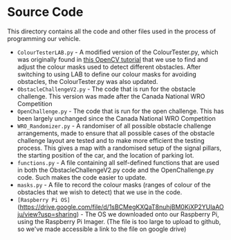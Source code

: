 # Source Code
This directory contains all the code and other files used in the process of programming our vehicle. 

- `ColourTesterLAB.py` - A modified version of the ColourTester.py, which was originally found in [this OpenCV tutorial](https://docs.opencv.org/3.4/da/d97/tutorial_threshold_inRange.html) that we use to find and adjust the colour masks used to detect different obstacles. After switching to using LAB to define our colour masks for avoiding obstacles, the ColourTester.py was also updated.
- `ObstacleChallengeV2.py` - The code that is run for the obstacle challenge. This version was made after the Canada National WRO Competition
- `OpenChallenge.py` - The code that is run for the open challenge. This has been largely unchanged since the Canada National WRO Competition
- `WRO_Randomizer.py` - A randomiser of all possible obstacle challenge arrangements, made to ensure that all possible cases of the obstacle challenge layout are tested and to make more efficient the testing process. This gives a map with a randomised setup of the signal pillars, the starting position of the car, and the location of parking lot.
- `functions.py` - A file containing all self-defined functions that are used in both the ObstacleChallengeV2.py code and the OpenChallenge.py code. Such makes the code easier to update.
- `masks.py` - A file to record the colour masks (ranges of colour of the obstacles that we wish to detect) that we use in the code.
- `[Raspberry Pi OS]`(https://drive.google.com/file/d/1sBCMegKXQaT8nuhjBM0KjXP2YUlaAOju/view?usp=sharing) - The OS we downloaded onto our Raspberry Pi, using the Raspberry Pi Imager. (The file is too large to upload to github, so we've made accessible a link to the file on google drive)
